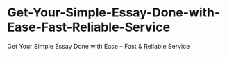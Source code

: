 # Get-Your-Simple-Essay-Done-with-Ease-Fast-Reliable-Service
Get Your Simple Essay Done with Ease – Fast &amp; Reliable Service
